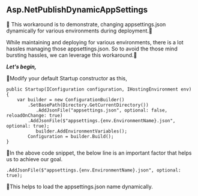 ﻿## ﻿﻿﻿﻿﻿﻿Asp.NetPublishDynamicAppSettingsThis workaround is to demonstrate, changing appsettings.json dynamically for various environments during deployment.While maintaining and deploying for various environments, there is a lot hassles managing those appsettings.json. So to avoid the those mind bursting hassles, we can leverage this workaround.**_Let's begin,_**Modify your default Startup constructor as this,```public Startup(IConfiguration configuration, IHostingEnvironment env){	var builder = new ConfigurationBuilder()       	.SetBasePath(Directory.GetCurrentDirectory())	       .AddJsonFile("appsettings.json", optional: false, reloadOnChange: true)       	.AddJsonFile($"appsettings.{env.EnvironmentName}.json", optional: true);	       builder.AddEnvironmentVariables();       	Configuration = builder.Build();}```In the above code snippet, the below line is an important factor that helps us to achieve our goal.```.AddJsonFile($"appsettings.{env.EnvironmentName}.json", optional: true);```This helps to load the appsettings.json name dynamically.